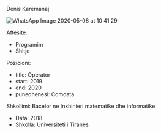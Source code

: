 Denis Karemanaj
 
 ![WhatsApp Image 2020-05-08 at 10 41 29](https://user-images.githubusercontent.com/64594080/81388509-ac0d0b00-9118-11ea-8e9e-edce5a1f8792.jpeg)



Aftesite:
 - Programim
 - Shitje


Pozicioni:
 - title: Operator
  - start: 2019
  - end: 2020
  - punedhenesi: Comdata
   

Shkollimi: Bacelor ne Inxhinieri matematike dhe informatike
   - Data: 2018
   - Shkolla: Universiteti i Tiranes
